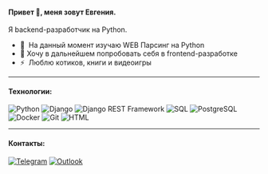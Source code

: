 #### Привет 👋, меня зовут Евгения.

Я backend-разработчик на Python.
* 🧠  На данный момент изучаю WEB Парсинг на Python
* 🌱  Хочу в дальнейшем попробовать себя в frontend-разработке
* ⚡  Люблю котиков, книги и видеоигры
______________________________________________________________________
#### Технологии:
![Python](https://img.shields.io/badge/Python-3776AB?logo=python&style=for-the-badge&logoColor=FFD43B)
![Django](https://img.shields.io/badge/Django-green?logo=django&style=for-the-badge)
![Django REST Framework](https://img.shields.io/badge/Django_REST_Framework-green?logo=django&style=for-the-badge)
![SQL](https://img.shields.io/badge/SQL-orange?logo=sql&style=for-the-badge)
![PostgreSQL](https://img.shields.io/badge/PostgreSQL-grey?logo=postgresql&style=for-the-badge)
![Docker](https://img.shields.io/badge/Docker-2496ED?logo=docker&style=for-the-badge&logoColor=white)
![Git](https://img.shields.io/badge/Git-black?logo=git&style=for-the-badge)
![HTML](https://img.shields.io/badge/HTML-grey?logo=html5&style=for-the-badge)
______________________________________________________________________
#### Контакты:
[![Telegram](https://img.shields.io/badge/-Telegram-003f5c?style=for-the-badge&logo=telegram)](https://t.me/eva_bogd)
[![Outlook](https://img.shields.io/badge/-outlook-1e90ff?style=for-the-badge&logo=microsoftoutlook)](mailto:eva_bogd@outlook.com)
